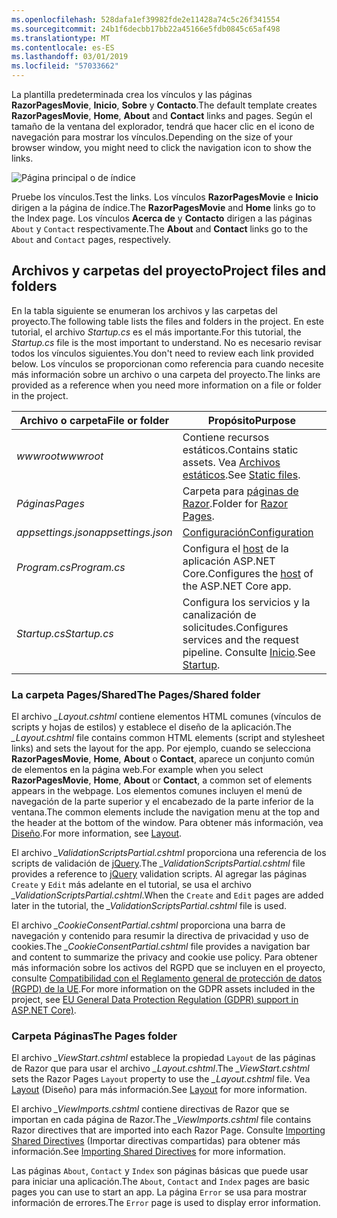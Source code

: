 ```yaml
---
ms.openlocfilehash: 528dafa1ef39982fde2e11428a74c5c26f341554
ms.sourcegitcommit: 24b1f6decbb17bb22a45166e5fdb0845c65af498
ms.translationtype: MT
ms.contentlocale: es-ES
ms.lasthandoff: 03/01/2019
ms.locfileid: "57033662"
---
```

<span data-ttu-id="d3333-101">La plantilla predeterminada crea los vínculos y las páginas **RazorPagesMovie**, **Inicio**, **Sobre** y **Contacto**.</span><span class="sxs-lookup"><span data-stu-id="d3333-101">The default template creates **RazorPagesMovie**, **Home**, **About** and **Contact** links and pages.</span></span> <span data-ttu-id="d3333-102">Según el tamaño de la ventana del explorador, tendrá que hacer clic en el icono de navegación para mostrar los vínculos.</span><span class="sxs-lookup"><span data-stu-id="d3333-102">Depending on the size of your browser window, you might need to click the navigation icon to show the links.</span></span>

![Página principal o de índice](~/tutorials/razor-pages/razor-pages-start/_static/home2.png)

<span data-ttu-id="d3333-104">Pruebe los vínculos.</span><span class="sxs-lookup"><span data-stu-id="d3333-104">Test the links.</span></span> <span data-ttu-id="d3333-105">Los vínculos **RazorPagesMovie** e **Inicio** dirigen a la página de índice.</span><span class="sxs-lookup"><span data-stu-id="d3333-105">The **RazorPagesMovie** and **Home** links go to the Index page.</span></span> <span data-ttu-id="d3333-106">Los vínculos **Acerca de** y **Contacto** dirigen a las páginas `About` y `Contact` respectivamente.</span><span class="sxs-lookup"><span data-stu-id="d3333-106">The **About** and **Contact** links go to the `About` and `Contact` pages, respectively.</span></span>

## <a name="project-files-and-folders"></a><span data-ttu-id="d3333-107">Archivos y carpetas del proyecto</span><span class="sxs-lookup"><span data-stu-id="d3333-107">Project files and folders</span></span>

<span data-ttu-id="d3333-108">En la tabla siguiente se enumeran los archivos y las carpetas del proyecto.</span><span class="sxs-lookup"><span data-stu-id="d3333-108">The following table lists the files and folders in the project.</span></span> <span data-ttu-id="d3333-109">En este tutorial, el archivo *Startup.cs* es el más importante.</span><span class="sxs-lookup"><span data-stu-id="d3333-109">For this tutorial, the *Startup.cs* file is the most important to understand.</span></span> <span data-ttu-id="d3333-110">No es necesario revisar todos los vínculos siguientes.</span><span class="sxs-lookup"><span data-stu-id="d3333-110">You don't need to review each link provided below.</span></span> <span data-ttu-id="d3333-111">Los vínculos se proporcionan como referencia para cuando necesite más información sobre un archivo o una carpeta del proyecto.</span><span class="sxs-lookup"><span data-stu-id="d3333-111">The links are provided as a reference when you need more information on a file or folder in the project.</span></span>

| <span data-ttu-id="d3333-112">Archivo o carpeta</span><span class="sxs-lookup"><span data-stu-id="d3333-112">File or folder</span></span> | <span data-ttu-id="d3333-113">Propósito</span><span class="sxs-lookup"><span data-stu-id="d3333-113">Purpose</span></span> |
| -------------- | ------- |
| <span data-ttu-id="d3333-114">*wwwroot*</span><span class="sxs-lookup"><span data-stu-id="d3333-114">*wwwroot*</span></span> | <span data-ttu-id="d3333-115">Contiene recursos estáticos.</span><span class="sxs-lookup"><span data-stu-id="d3333-115">Contains static assets.</span></span> <span data-ttu-id="d3333-116">Vea [Archivos estáticos](xref:fundamentals/static-files).</span><span class="sxs-lookup"><span data-stu-id="d3333-116">See [Static files](xref:fundamentals/static-files).</span></span> |
| <span data-ttu-id="d3333-117">*Páginas*</span><span class="sxs-lookup"><span data-stu-id="d3333-117">*Pages*</span></span> | <span data-ttu-id="d3333-118">Carpeta para [páginas de Razor](xref:razor-pages/index).</span><span class="sxs-lookup"><span data-stu-id="d3333-118">Folder for [Razor Pages](xref:razor-pages/index).</span></span> |
| <span data-ttu-id="d3333-119">*appsettings.json*</span><span class="sxs-lookup"><span data-stu-id="d3333-119">*appsettings.json*</span></span> | [<span data-ttu-id="d3333-120">Configuración</span><span class="sxs-lookup"><span data-stu-id="d3333-120">Configuration</span></span>](xref:fundamentals/configuration/index) |
| <span data-ttu-id="d3333-121">*Program.cs*</span><span class="sxs-lookup"><span data-stu-id="d3333-121">*Program.cs*</span></span> | <span data-ttu-id="d3333-122">Configura el [host](xref:fundamentals/index#host) de la aplicación ASP.NET Core.</span><span class="sxs-lookup"><span data-stu-id="d3333-122">Configures the [host](xref:fundamentals/index#host) of the ASP.NET Core app.</span></span> |
| <span data-ttu-id="d3333-123">*Startup.cs*</span><span class="sxs-lookup"><span data-stu-id="d3333-123">*Startup.cs*</span></span> | <span data-ttu-id="d3333-124">Configura los servicios y la canalización de solicitudes.</span><span class="sxs-lookup"><span data-stu-id="d3333-124">Configures services and the request pipeline.</span></span> <span data-ttu-id="d3333-125">Consulte [Inicio](xref:fundamentals/startup).</span><span class="sxs-lookup"><span data-stu-id="d3333-125">See [Startup](xref:fundamentals/startup).</span></span> |

### <a name="the-pagesshared-folder"></a><span data-ttu-id="d3333-126">La carpeta Pages/Shared</span><span class="sxs-lookup"><span data-stu-id="d3333-126">The Pages/Shared folder</span></span>

<span data-ttu-id="d3333-127">El archivo *_Layout.cshtml* contiene elementos HTML comunes (vínculos de scripts y hojas de estilos) y establece el diseño de la aplicación.</span><span class="sxs-lookup"><span data-stu-id="d3333-127">The *_Layout.cshtml* file contains common HTML elements (script and stylesheet links) and sets the layout for the app.</span></span> <span data-ttu-id="d3333-128">Por ejemplo, cuando se selecciona **RazorPagesMovie**, **Home**, **About** o **Contact**, aparece un conjunto común de elementos en la página web.</span><span class="sxs-lookup"><span data-stu-id="d3333-128">For example when you select **RazorPagesMovie**, **Home**, **About** or **Contact**, a common set of elements appears in the webpage.</span></span> <span data-ttu-id="d3333-129">Los elementos comunes incluyen el menú de navegación de la parte superior y el encabezado de la parte inferior de la ventana.</span><span class="sxs-lookup"><span data-stu-id="d3333-129">The common elements include the navigation menu at the top and the header at the bottom of the window.</span></span> <span data-ttu-id="d3333-130">Para obtener más información, vea [Diseño](xref:mvc/views/layout).</span><span class="sxs-lookup"><span data-stu-id="d3333-130">For more information, see [Layout](xref:mvc/views/layout).</span></span>

<span data-ttu-id="d3333-131">El archivo *_ValidationScriptsPartial.cshtml* proporciona una referencia de los scripts de validación de [jQuery](https://jquery.com/).</span><span class="sxs-lookup"><span data-stu-id="d3333-131">The *_ValidationScriptsPartial.cshtml* file provides a reference to [jQuery](https://jquery.com/) validation scripts.</span></span> <span data-ttu-id="d3333-132">Al agregar las páginas `Create` y `Edit` más adelante en el tutorial, se usa el archivo *_ValidationScriptsPartial.cshtml*.</span><span class="sxs-lookup"><span data-stu-id="d3333-132">When the `Create` and `Edit` pages are added later in the tutorial, the *_ValidationScriptsPartial.cshtml* file is used.</span></span>

<span data-ttu-id="d3333-133">El archivo *_CookieConsentPartial.cshtml* proporciona una barra de navegación y contenido para resumir la directiva de privacidad y uso de cookies.</span><span class="sxs-lookup"><span data-stu-id="d3333-133">The *_CookieConsentPartial.cshtml* file provides a navigation bar and content to summarize the privacy and cookie use policy.</span></span> <span data-ttu-id="d3333-134">Para obtener más información sobre los activos del RGPD que se incluyen en el proyecto, consulte [Compatibilidad con el Reglamento general de protección de datos (RGPD) de la UE](xref:security/gdpr).</span><span class="sxs-lookup"><span data-stu-id="d3333-134">For more information on the GDPR assets included in the project, see [EU General Data Protection Regulation (GDPR) support in ASP.NET Core)](xref:security/gdpr).</span></span>

### <a name="the-pages-folder"></a><span data-ttu-id="d3333-135">Carpeta Páginas</span><span class="sxs-lookup"><span data-stu-id="d3333-135">The Pages folder</span></span>

<span data-ttu-id="d3333-136">El archivo *_ViewStart.cshtml* establece la propiedad `Layout` de las páginas de Razor que para usar el archivo *_Layout.cshtml*.</span><span class="sxs-lookup"><span data-stu-id="d3333-136">The *_ViewStart.cshtml* sets the Razor Pages `Layout` property to use the *_Layout.cshtml* file.</span></span> <span data-ttu-id="d3333-137">Vea [Layout](xref:mvc/views/layout) (Diseño) para más información.</span><span class="sxs-lookup"><span data-stu-id="d3333-137">See [Layout](xref:mvc/views/layout) for more information.</span></span>

<span data-ttu-id="d3333-138">El archivo *_ViewImports.cshtml* contiene directivas de Razor que se importan en cada página de Razor.</span><span class="sxs-lookup"><span data-stu-id="d3333-138">The *_ViewImports.cshtml* file contains Razor directives that are imported into each Razor Page.</span></span> <span data-ttu-id="d3333-139">Consulte [Importing Shared Directives](xref:mvc/views/layout#importing-shared-directives) (Importar directivas compartidas) para obtener más información.</span><span class="sxs-lookup"><span data-stu-id="d3333-139">See [Importing Shared Directives](xref:mvc/views/layout#importing-shared-directives) for more information.</span></span>

<span data-ttu-id="d3333-140">Las páginas `About`, `Contact` y `Index` son páginas básicas que puede usar para iniciar una aplicación.</span><span class="sxs-lookup"><span data-stu-id="d3333-140">The `About`, `Contact` and `Index` pages are basic pages you can use to start an app.</span></span> <span data-ttu-id="d3333-141">La página `Error` se usa para mostrar información de errores.</span><span class="sxs-lookup"><span data-stu-id="d3333-141">The `Error` page is used to display error information.</span></span>
